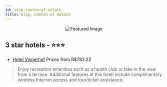 ```yaml
---
id: visp-canton-of-valais
title: Visp, Canton of Valais
---
```


<center><img src="https://i.travelapi.com/hotels/1000000/20000/13600/13548/19ebf77b_z.jpg" alt="Featured Image" /></center>


##  3 star hotels - ⭐️⭐️⭐️

-    [Hotel Visperhof](https://us.hurb.com/hotels/visp/hotel-visperhof-JNP-JP548967?cmp=18055) Prices from R$782.22
   > Enjoy recreation amenities such as a health club or take in the view from a terrace. Additional features at this hotel include complimentary wireless Internet access and tour/ticket assistance.
